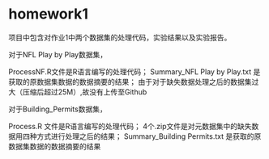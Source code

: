 # homework1
项目中包含对作业1中两个数据集的处理代码，实验结果以及实验报告。

对于NFL Play by Play数据集，

ProcessNF.R文件是R语言编写的处理代码； Summary_NFL Play by Play.txt 是获取的原数据集数据的数据摘要的结果； 由于对于缺失数据处理之后的数据集过大（压缩后超过25M）,故没有上传至Github

对于Building_Permits数据集，

Process.R 文件是R语言编写的处理代码； 4个.zip文件是对元数据集中的缺失数据用四种方式进行处理之后的结果； Summary_Building Permits.txt 是获取的原数据集数据的数据摘要的结果

